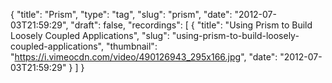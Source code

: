 {
  "title": "Prism",
  "type": "tag",
  "slug": "prism",
  "date": "2012-07-03T21:59:29",
  "draft": false,
  "recordings": [
    {
      "title": "Using Prism to Build Loosely Coupled Applications",
      "slug": "using-prism-to-build-loosely-coupled-applications",
      "thumbnail": "https://i.vimeocdn.com/video/490126943_295x166.jpg",
      "date": "2012-07-03T21:59:29"
    }
  ]
}